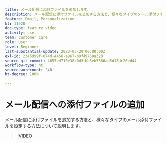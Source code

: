 ```yaml
---
title: メール配信に添付ファイルを追加します。
description: メール配信に添付ファイルを追加する方法と、様々なタイプのメール添付ファイルを設定する方法について説明します。
feature: Email, Personalization
kt: 11920
doc-type: feature video
activity: use
team: Customer Care
role: User
level: Beginner
last-substantial-update: 2023-03-29T00:00:00Z
exl-id: 2345999f-074d-4456-a967-b9fd9760a328
source-git-commit: 4655ed710e38c0d3cbb3eb5566ab5d13dc26ed44
workflow-type: ht
source-wordcount: '48'
ht-degree: 100%

---
```


# メール配信への添付ファイルの追加

メール配信に添付ファイルを追加する方法と、様々なタイプのメール添付ファイルを設定する方法について説明します。

>[!VIDEO](https://video.tv.adobe.com/v/3415789?quality=12&learn=on)
